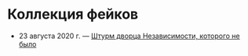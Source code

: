 # Коллекция фейков

- 23 августа 2020 г. — [Штурм дворца Независимости, которого не было](./2020-08-24-0140.md)

